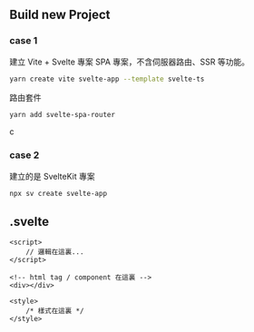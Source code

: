 ## Build new Project
### case 1
建立 Vite + Svelte 專案
SPA 專案，不含伺服器路由、SSR 等功能。
```zsh
yarn create vite svelte-app --template svelte-ts
```

路由套件
```zsh
yarn add svelte-spa-router
```
c
### case 2
建立的是 SvelteKit 專案
```zsh
npx sv create svelte-app
```

## .svelte
```svelte
<script>
	// 邏輯在這裏...
</script>

<!-- html tag / component 在這裏 -->
<div></div>

<style>
	/* 樣式在這裏 */
</style>

```
